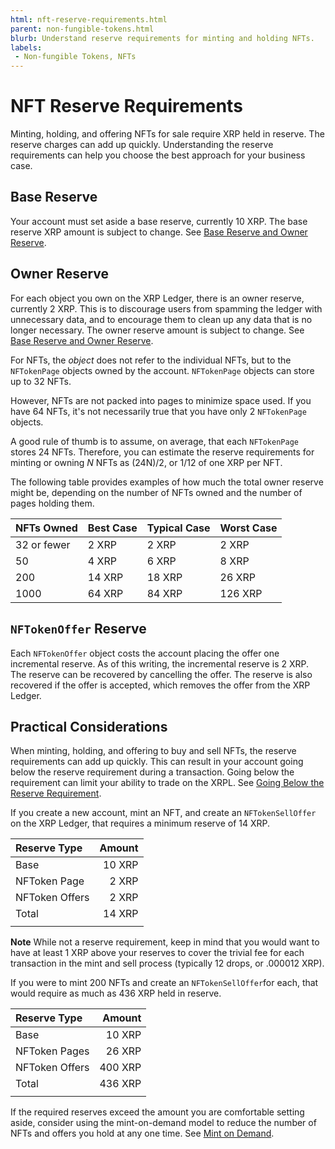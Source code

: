 ```yaml
---
html: nft-reserve-requirements.html
parent: non-fungible-tokens.html
blurb: Understand reserve requirements for minting and holding NFTs.
labels:
 - Non-fungible Tokens, NFTs
---
```


# NFT Reserve Requirements

Minting, holding, and offering NFTs for sale require XRP held in reserve. The reserve charges can add up quickly. Understanding the reserve requirements can help you choose the best approach for your business case.

## Base Reserve

Your account must set aside a base reserve, currently 10 XRP. The base reserve XRP amount is subject to change. See [Base Reserve and Owner Reserve](reserves.html#base-reserve-and-owner-reserve).

## Owner Reserve

For each object you own on the XRP Ledger, there is an owner reserve, currently 2 XRP. This is to discourage users from spamming the ledger with unnecessary data, and to encourage them to clean up any data that is no longer necessary. The owner reserve amount is subject to change. See [Base Reserve and Owner Reserve](reserves.html#base-reserve-and-owner-reserve).

For NFTs, the _object_ does not refer to the individual NFTs, but to the `NFTokenPage` objects owned by the account. `NFTokenPage` objects can store up to 32 NFTs.

However, NFTs are not packed into pages to minimize space used. If you have 64 NFTs, it's not necessarily true that you have only 2 `NFTokenPage` objects.

A good rule of thumb is to assume, on average, that each `NFTokenPage` stores 24 NFTs.
Therefore, you can estimate the reserve requirements for minting or owning _N_ NFTs as (24N)/2, or 1/12 of one XRP per NFT.

The following table provides examples of how much the total owner reserve might be, depending on the number of NFTs owned and the number of pages holding them.

| NFTs Owned	| Best Case	| Typical Case | Worst Case |
|:------------|:----------|:-------------|:-----------|
| 32 or fewer |	2 XRP	    | 2 XRP	       | 2 XRP      |
| 50	        | 4 XRP	    | 6 XRP	       | 8 XRP      |
| 200	        | 14 XRP	  | 18 XRP	     | 26 XRP     |
| 1000	      | 64 XRP	  | 84 XRP	     | 126 XRP    |

## `NFTokenOffer` Reserve

Each `NFTokenOffer` object costs the account placing the offer one incremental reserve. As of this writing, the incremental reserve is 2 XRP. The reserve can be recovered by cancelling the offer. The reserve is also recovered if the offer is accepted, which removes the offer from the XRP Ledger.

## Practical Considerations

When minting, holding, and offering to buy and sell NFTs, the reserve requirements can add up quickly. This can result in your account going below the reserve requirement during a transaction. Going below the requirement can limit your ability to trade on the XRPL. See [Going Below the Reserve Requirement](reserves.html#going-below-the-reserve-requirement).

If you create a new account, mint an NFT, and create an `NFTokenSellOffer` on the XRP Ledger, that requires a minimum reserve of 14 XRP.

| Reserve Type        | Amount  |
|:--------------------|--------:|
| Base                | 10 XRP  |
| NFToken Page        | 2 XRP   |
| NFToken Offers      | 2 XRP   |
| Total               | 14 XRP  |
|                     |         |

**Note** While not a reserve requirement, keep in mind that you would want to have at least 1 XRP above your reserves to cover the trivial fee for each transaction in the mint and sell process (typically 12 drops, or .000012 XRP).

If you were to mint 200 NFTs and create an `NFTokenSellOffer`for each, that would require as much as 436 XRP held in reserve.

| Reserve Type        | Amount  |
|:--------------------|--------:|
| Base                | 10 XRP  |
| NFToken Pages       | 26 XRP  |
| NFToken Offers      | 400 XRP |
| Total               | 436 XRP |
|                     |         |

If the required reserves exceed the amount you are comfortable setting aside, consider using the mint-on-demand model to reduce the number of NFTs and offers you hold at any one time. See [Mint on Demand](nftoken-batch-minting.html#mint-on-demand-lazy-minting).
